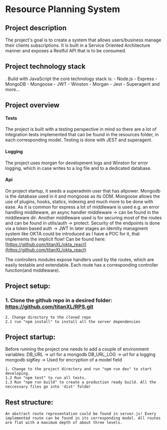 # Resource Planning System

## Project description

The project's goal is to create a system that allows users/business manage their clients subscriptions. It is built in a Service Oriented Architecture manner and exposes a Restful API that is to be consumed.

## Project technology stack

. Build with JavaScript the core technology stack is: - Node.js - Express - MongoDB - Mongoose - JWT - Winston - Morgan - Jest - Superagent
and more...

## Project overview

#### Tests

The project is built with a testing perspective in mind so there are a lot of integration tests implemented that can be found in the resources folder, in each corresponding model. Testing is done with JEST and superagent.

#### Logging

The project uses morgan for development logs and Winston for error logging, which in case writes to a log file and to a dedicated database.

#### Api

On project startup, it seeds a superadmin user that has allpower. Mongodb is the database used in it and mongoose as its ODM. Mongoose allows the use of plugins, hooks, statics, indexing and much more to be done with ease.
As it is common for express a lot of middleware is used e.g. an error handling middleware, an async handler middleware -> can be found in the middleware dir. Another middleware used is for securing most of the routes and can be found in utils/auth -> protect. Security of the endpoints is done via a token based auth -> JWT
In later stages an identity managment system like OKTA could be introduced as I have a POC for it, that implements the implicit flow! Can be found here: [https://github.com/titanXL/okta_react](https://github.com/titanXL/okta_react)

The controllers modules expose handlers used by the routes, which are easily testable and extendable. Each route has a corresponding controller function(and middleware).

## Project setup:

### 1. Clone the github repo in a desired folder: https://github.com/titanXL/RPS.git

    2. Change directory to the cloned repo
    2.1 run "npm install" to install all the server dependencies

## Project startup:

Before running the project one needs to add a couple of environment variables:
DB_URL -> url for a mongodb
DB_URL_LOG -> url for a logging mongodb
sigKey -> Used for encryption of a model field

    1. Change to the project directory and run "npm run dev" to start developing.
    1.2 Run "npm test" to run all tests.
    1.3 Run "npm run build" to create a production ready build. All the neccessary files go into 'dist' folder

## Rest structure:

    An abstract route representation could be found in server.js! Every implemented route can be found in its corresponding model. All routes are flat with a maximum depth of about three levels.
